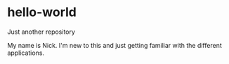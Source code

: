 # hello-world
Just another repository

My name is Nick.  I'm new to this and just getting familiar with the different applications.
